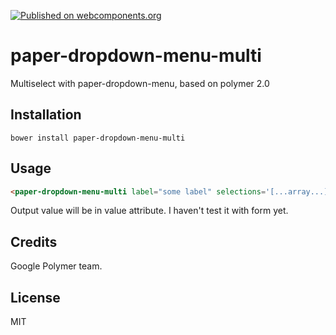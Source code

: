 [![Published on webcomponents.org](https://img.shields.io/badge/webcomponents.org-published-blue.svg)](https://www.webcomponents.org/element/tg9413/paper-dropdown-menu-multi)

# paper-dropdown-menu-multi
Multiselect with paper-dropdown-menu, based on polymer 2.0
## Installation
```
bower install paper-dropdown-menu-multi
```
## Usage
<!--
```
<custom-element-demo>
  <template>
		<base href="https://raw-dot-custom-elements.appspot.com/tg9413/paper-dropdown-menu-multi/0.1.0/paper-dropdown-menu-multi/">
		<style>
			:host{
				height:200px
			}
		</style>
		<script src="../webcomponentsjs/webcomponents-lite.js"></script>
		<link rel="import" href="paper-dropdown-menu-multi.html">
		<paper-dropdown-menu-multi label="Names" selections='["Sarah","Tessa","Hitaru"]' maxDisplay=3></paper-dropdown-menu-multi>
  </template>
</custom-element-demo>
```
-->
```html
<paper-dropdown-menu-multi label="some label" selections='[...array...]' maxDisplay=3 value="{{someVar}}"></paper-dropdown-menu-multi>
```
Output value will be in value attribute. I haven't test it with form yet.

## Credits
Google Polymer team. 
## License
MIT